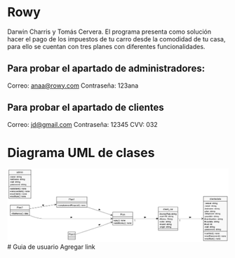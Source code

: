 # Rowy
Darwin Charris y Tomás Cervera.
El programa presenta como solución hacer el pago de los impuestos de tu carro desde la comodidad de tu casa, para ello se cuentan con tres planes con diferentes funcionalidades.
## Para probar el apartado de administradores:
Correo: anaa@rowy.com
Contraseña: 123ana
## Para probar el apartado de clientes
Correo: jd@gmail.com
Contraseña: 12345
CVV: 032
# Diagrama UML de clases
<img src="RowyUML.png" alt="Diagrama"/>
# Guia de usuario
Agregar link
